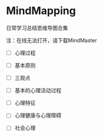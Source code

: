 # MindMapping
日常学习总结思维导图合集

注：在线无法打开，请下载MindMaster

- [ ] 心理过程
- [ ] 基本原则
- [ ] 三观点
- [ ] 基本的心理活动过程
- [ ] 心理特征
- [ ] 心理健康与心理障碍
- [ ] 社会心理


